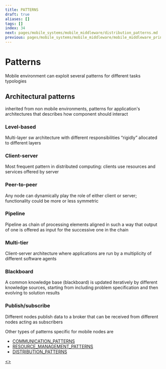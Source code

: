 ```yaml
---
title: PATTERNS
draft: true
aliases: []
tags: []
index: 34
next: pages/mobile_systems/mobile_middleware/distribution_patterns.md
previous: pages/mobile_systems/mobile_middleware/mobile_middleware_principles.md
---
```


# Patterns

Mobile environment can exploit several patterns for different tasks typologies

## Architectural patterns

inherited from non mobile environments, patterns for application's architectures that describes how component should interact

### Level-based

Multi-layer sw architecture with different responsibilities “rigidly” allocated to different layers

### Client-server

Most frequent pattern in distributed computing: clients use resources and services offered by server

### Peer-to-peer

Any node can dynamically play the role of either client or server; functionality could be more or less symmetric

### Pipeline

Pipeline as chain of processing elements aligned in such a way that output of one is offered as input for the successive one in the chain

### Multi-tier

Client-server architecture where applications are run by a multiplicity of different software agents

### Blackboard

A common knowledge base (blackboard) is updated iteratively by different knowledge sources, starting from including problem specification and then evolving to solution results

### Publish/subscribe

Different nodes publish data to a broker that can be received from different nodes acting as subscribers

Other types of patterns specific for mobile nodes are

- [COMMUNICATION_PATTERNS](pages/mobile_systems/mobile_middleware/communication_patterns.md)
- [RESOURCE_MANAGEMENT_PATTERNS](pages/mobile_systems/mobile_middleware/resource_management_patterns.md)
- [DISTRIBUTION_PATTERNS](pages/mobile_systems/mobile_middleware/distribution_patterns.md)

[<](pages/mobile_systems/mobile_middleware/mobile_middleware_principles.md)[>](pages/mobile_systems/mobile_middleware/distribution_patterns.md)
